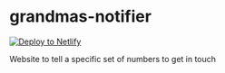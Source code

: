 # grandmas-notifier

[![Deploy to Netlify](https://www.netlify.com/img/deploy/button.svg)](https://app.netlify.com/start/deploy?repository=https://github.com/stefanjudis/grandmas-notifier)

Website to tell a specific set of numbers to get in touch
